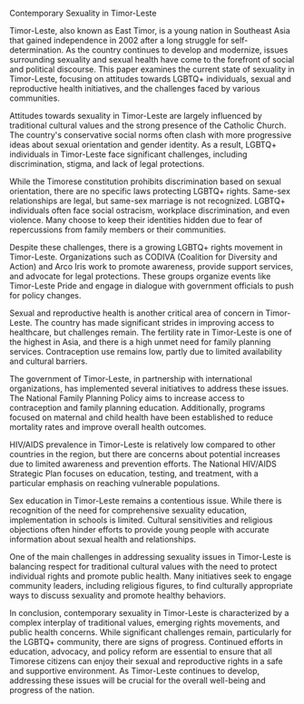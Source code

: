 Contemporary Sexuality in Timor-Leste

Timor-Leste, also known as East Timor, is a young nation in Southeast Asia that gained independence in 2002 after a long struggle for self-determination. As the country continues to develop and modernize, issues surrounding sexuality and sexual health have come to the forefront of social and political discourse. This paper examines the current state of sexuality in Timor-Leste, focusing on attitudes towards LGBTQ+ individuals, sexual and reproductive health initiatives, and the challenges faced by various communities.

Attitudes towards sexuality in Timor-Leste are largely influenced by traditional cultural values and the strong presence of the Catholic Church. The country's conservative social norms often clash with more progressive ideas about sexual orientation and gender identity. As a result, LGBTQ+ individuals in Timor-Leste face significant challenges, including discrimination, stigma, and lack of legal protections.

While the Timorese constitution prohibits discrimination based on sexual orientation, there are no specific laws protecting LGBTQ+ rights. Same-sex relationships are legal, but same-sex marriage is not recognized. LGBTQ+ individuals often face social ostracism, workplace discrimination, and even violence. Many choose to keep their identities hidden due to fear of repercussions from family members or their communities.

Despite these challenges, there is a growing LGBTQ+ rights movement in Timor-Leste. Organizations such as CODIVA (Coalition for Diversity and Action) and Arco Iris work to promote awareness, provide support services, and advocate for legal protections. These groups organize events like Timor-Leste Pride and engage in dialogue with government officials to push for policy changes.

Sexual and reproductive health is another critical area of concern in Timor-Leste. The country has made significant strides in improving access to healthcare, but challenges remain. The fertility rate in Timor-Leste is one of the highest in Asia, and there is a high unmet need for family planning services. Contraception use remains low, partly due to limited availability and cultural barriers.

The government of Timor-Leste, in partnership with international organizations, has implemented several initiatives to address these issues. The National Family Planning Policy aims to increase access to contraception and family planning education. Additionally, programs focused on maternal and child health have been established to reduce mortality rates and improve overall health outcomes.

HIV/AIDS prevalence in Timor-Leste is relatively low compared to other countries in the region, but there are concerns about potential increases due to limited awareness and prevention efforts. The National HIV/AIDS Strategic Plan focuses on education, testing, and treatment, with a particular emphasis on reaching vulnerable populations.

Sex education in Timor-Leste remains a contentious issue. While there is recognition of the need for comprehensive sexuality education, implementation in schools is limited. Cultural sensitivities and religious objections often hinder efforts to provide young people with accurate information about sexual health and relationships.

One of the main challenges in addressing sexuality issues in Timor-Leste is balancing respect for traditional cultural values with the need to protect individual rights and promote public health. Many initiatives seek to engage community leaders, including religious figures, to find culturally appropriate ways to discuss sexuality and promote healthy behaviors.

In conclusion, contemporary sexuality in Timor-Leste is characterized by a complex interplay of traditional values, emerging rights movements, and public health concerns. While significant challenges remain, particularly for the LGBTQ+ community, there are signs of progress. Continued efforts in education, advocacy, and policy reform are essential to ensure that all Timorese citizens can enjoy their sexual and reproductive rights in a safe and supportive environment. As Timor-Leste continues to develop, addressing these issues will be crucial for the overall well-being and progress of the nation.